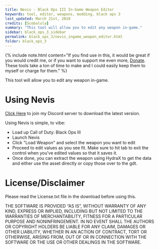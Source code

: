 ```yaml
---
title: Nevis - Black Ops III In-Game Weapon Editor
keywords: tool, editor, weapons, modding, black ops 3
last_updated: March 21st, 2019
credits: [Scobalula]
summary: "This tool will allow you to edit any weapon in-game."
sidebar: black_ops_3_sidebar
permalink: black_ops_3/nevis_ingame_weapon_editor.html
folder: black_ops_3
---
```


{% include note.html content="If you find use in this, it would be great if you would credit me, or if you want to support me even more, [Donate](https://www.paypal.me/scobalula). These tools take a ton of time to make and I could easily keep them to myself or charge for them." %}

This tool will allow you to edit any weapon in-game.

# Using Nevis

<div class="alert alert-success" role="alert"><i class="fa fa-download fa-lg"></i><a href="https://discord.gg/RyqyThu" target="_blank">Click Here</a> to join my Discord server to download the latest version.</div>

Using Nevis is simple, to vibe:

* Load up Call of Duty: Black Ops III
* Launch Nevis
* Click "Load Weapon" and select the weapon you want to edit
* Proceed to edit values as you see fit. Make sure to hit tab to exit the control when you've edited values so that it saves it.
* Once done, you can extract the weapon using HydraX to get the data and either use the asset directly or copy those over to the gdt.

# License/Disclaimer

Please read the License.txt file in the download before using this.

THE SOFTWARE IS PROVIDED “AS IS”, WITHOUT WARRANTY OF ANY KIND, EXPRESS OR IMPLIED, INCLUDING BUT NOT LIMITED TO THE WARRANTIES OF MERCHANTABILITY, FITNESS FOR A PARTICULAR PURPOSE AND NONINFRINGEMENT. IN NO EVENT SHALL THE AUTHORS OR COPYRIGHT HOLDERS BE LIABLE FOR ANY CLAIM, DAMAGES OR OTHER LIABILITY, WHETHER IN AN ACTION OF CONTRACT, TORT OR OTHERWISE, ARISING FROM, OUT OF OR IN CONNECTION WITH THE SOFTWARE OR THE USE OR OTHER DEALINGS IN THE SOFTWARE.